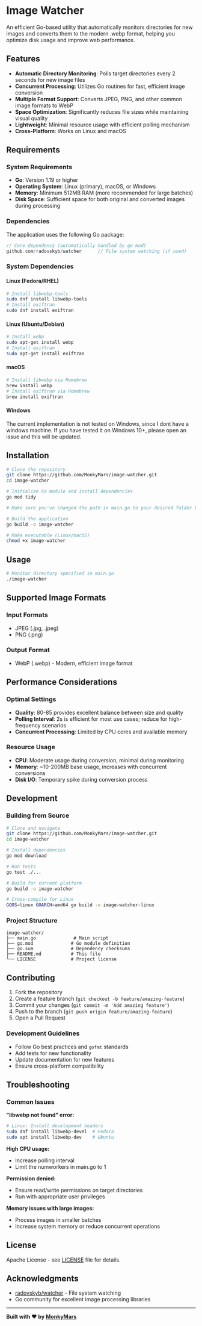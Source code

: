 # Image Watcher

An efficient Go-based utility that automatically monitors directories for new images and converts them to the modern .webp format, helping you optimize disk usage and improve web performance.

## Features

- **Automatic Directory Monitoring**: Polls target directories every 2 seconds for new image files
- **Concurrent Processing**: Utilizes Go routines for fast, efficient image conversion
- **Multiple Format Support**: Converts JPEG, PNG, and other common image formats to WebP
- **Space Optimization**: Significantly reduces file sizes while maintaining visual quality
- **Lightweight**: Minimal resource usage with efficient polling mechanism
- **Cross-Platform**: Works on Linux and macOS

## Requirements

### System Requirements

- **Go**: Version 1.19 or higher
- **Operating System**: Linux (primary), macOS, or Windows
- **Memory**: Minimum 512MB RAM (more recommended for large batches)
- **Disk Space**: Sufficient space for both original and converted images during processing

### Dependencies

The application uses the following Go package:

```go
// Core dependency (automatically handled by go mod)
github.com/radovskyb/watcher      // File system watching (if used)
```

### System Dependencies

#### Linux (Fedora/RHEL)
```bash
# Install libwebp-tools
sudo dnf install libwebp-tools
# Install exiftran
sudo dnf install exiftran
```

#### Linux (Ubuntu/Debian)
```bash
# Install webp
sudo apt-get install webp
# Install exiftran
sudo apt-get install exiftran
```

#### macOS
```bash
# Install libwebp via Homebrew
brew install webp
# Install exiftran via Homebrew
brew install exiftran
```

#### Windows
The current implementation is not tested on Windows, since I dont have a windows machine.
If you have tested it on Windows 10+, please open an issue and this will be updated.

## Installation

```bash
# Clone the repository
git clone https://github.com/MonkyMars/image-watcher.git
cd image-watcher

# Initialize Go module and install dependencies
go mod tidy

# Make sure you've changed the path in main.go to your desired folder before building!

# Build the application
go build -o image-watcher

# Make executable (Linux/macOS)
chmod +x image-watcher
```
## Usage

```bash
# Monitor directory specified in main.go
./image-watcher
```
## Supported Image Formats

### Input Formats
- JPEG (.jpg, .jpeg)
- PNG (.png)

### Output Format
- WebP (.webp) - Modern, efficient image format

## Performance Considerations

### Optimal Settings

- **Quality**: 80-85 provides excellent balance between size and quality
- **Polling Interval**: 2s is efficient for most use cases; reduce for high-frequency scenarios
- **Concurrent Processing**: Limited by CPU cores and available memory

### Resource Usage

- **CPU**: Moderate usage during conversion, minimal during monitoring
- **Memory**: ~10-200MB base usage, increases with concurrent conversions
- **Disk I/O**: Temporary spike during conversion process

## Development

### Building from Source

```bash
# Clone and navigate
git clone https://github.com/MonkyMars/image-watcher.git
cd image-watcher

# Install dependencies
go mod download

# Run tests
go test ./...

# Build for current platform
go build -o image-watcher

# Cross-compile for Linux
GOOS=linux GOARCH=amd64 go build -o image-watcher-linux
```

### Project Structure

```
image-watcher/
├── main.go              # Main script
├── go.mod              # Go module definition
├── go.sum              # Dependency checksums
├── README.md           # This file
└── LICENSE             # Project license
```

## Contributing

1. Fork the repository
2. Create a feature branch (`git checkout -b feature/amazing-feature`)
3. Commit your changes (`git commit -m 'Add amazing feature'`)
4. Push to the branch (`git push origin feature/amazing-feature`)
5. Open a Pull Request

### Development Guidelines

- Follow Go best practices and `gofmt` standards
- Add tests for new functionality
- Update documentation for new features
- Ensure cross-platform compatibility

## Troubleshooting

### Common Issues

**"libwebp not found" error:**
```bash
# Linux: Install development headers
sudo dnf install libwebp-devel  # Fedora
sudo apt install libwebp-dev    # Ubuntu
```

**High CPU usage:**
- Increase polling interval
- Limit the numworkers in main.go to 1

**Permission denied:**
- Ensure read/write permissions on target directories
- Run with appropriate user privileges

**Memory issues with large images:**
- Process images in smaller batches
- Increase system memory or reduce concurrent operations

## License

Apache License - see [LICENSE](https://github.com/MonkyMars/image-watcher/blob/main/LICENSE) file for details.

## Acknowledgments

- [radovskyb/watcher](https://github.com/radovskyb/watcher) - File system watching
- Go community for excellent image processing libraries

---

**Built with ❤️ by [MonkyMars](https://github.com/MonkyMars)**
